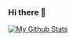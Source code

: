 ### Hi there 👋
[![My Github Stats](https://github-readme-stats.vercel.app/api?username=ThomasGust)](https://github.com/anuraghazra/github-readme-stats)
<!--
**ThomasGust/ThomasGust** is a ✨ _special_ ✨ repository because its `README.md` (this file) appears on your GitHub profile.

Here are some ideas to get you started:

- 🔭 I’m currently working on ...
- 🌱 I’m currently learning ...
- 👯 I’m looking to collaborate on ...
- 🤔 I’m looking for help with ...
- 💬 Ask me about ...
- 📫 How to reach me: ...
- 😄 Pronouns: ...
- ⚡ Fun fact: ...
-->
